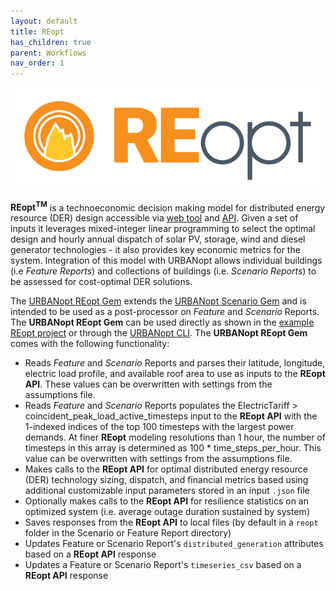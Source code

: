 ```yaml
---
layout: default
title: REopt
has_children: true
parent: Workflows
nav_order: 1
---
```


<div style="text-align:center"><img src="../../doc_files/reopt-logo.png" /></div>

**REopt<sup>TM</sup>** is a technoeconomic decision making model for distributed energy resource (DER) design accessible via [web tool](https://reopt.nrel.gov/tool) and [API](https://developer.nrel.gov/docs/energy-optimization/reopt-v1/). Given a set of inputs it leverages mixed-integer linear programming to select the optimal design and hourly annual dispatch of solar PV, storage, wind and diesel generator technologies - it also provides key economic metrics for the system. Integration of this model with URBANopt allows individual buildings (i.e _Feature Reports_) and collections of buildings (i.e. _Scenario Reports_) to be assessed for cost-optimal DER solutions. 

The [URBANopt REopt Gem](https://github.com/urbanopt/urbanopt-reopt-gem) extends the [URBANopt Scenario Gem](https://github.com/urbanopt/urbanopt-scenario-gem) and is intended to be used as a post-processor on _Feature_ and _Scenario_ Reports. The **URBANopt REopt Gem** can be used directly as shown in the [example REopt project](https://github.com/urbanopt/urbanopt-example-reopt-project) or through the [URBANopt CLI](https://github.com/urbanopt/urbanopt-cli). The **URBANopt REopt Gem**  comes with the following functionality:

- Reads _Feature_ and _Scenario_ Reports and parses their latitude, longitude, electric load profile, and available roof area to use as inputs to the **REopt API**. These values can be overwritten with settings from the assumptions file.
- Reads _Feature_ and _Scenario_ Reports populates the ElectricTariff > coincident_peak_load_active_timesteps input to the **REopt API** with the 1-indexed indices of the top 100 timesteps with the largest power demands. At finer **REopt** modeling resolutions than 1 hour, the number of timesteps in this array is determined as 100 * time_steps_per_hour. This value can be overwritten with settings from the assumptions file.
- Makes calls to the **REopt API** for optimal distributed energy resource (DER) technology sizing, dispatch, and financial metrics based using additional customizable input parameters stored in an input `.json` file
- Optionally makes calls to the **REopt API** for resilience statistics on an optimized system (i.e. average outage duration sustained by system)
- Saves responses from the **REopt API** to local files (by default in a `reopt` folder in the Scenario or Feature Report directory)
- Updates Feature or Scenario Report's `distributed_generation` attributes based on a **REopt API** response
- Updates a Feature or Scenario Report's `timeseries_csv` based on a **REopt API** response
